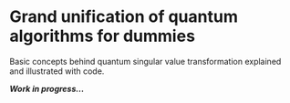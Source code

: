 # Grand unification of quantum algorithms for dummies
Basic concepts behind quantum singular value transformation explained and illustrated with code.

***Work in progress...***
